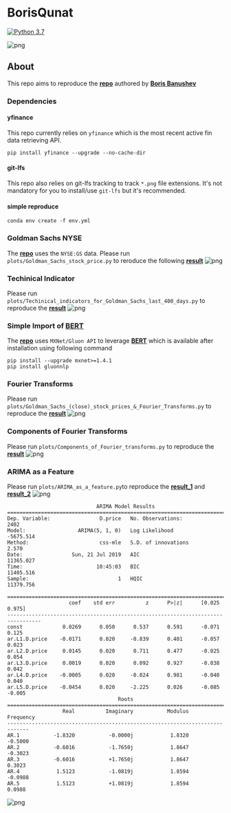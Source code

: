 # BorisQunat
[![Python 3.7](https://img.shields.io/badge/python-3.7-blue.svg)](https://www.python.org/downloads/release/python-370/)

![png](assets/teaser.jpg)


## About
This repo aims to reproduce the __[repo](https://github.com/borisbanushev/stockpredictionai)__ authored by __[Boris Banushev](https://www.linkedin.com/in/borisbanushev/)__ 

### Dependencies 

#### yfinance
This repo currently relies on `yfinance` which is the most recent active fin data retrieving API.

    pip install yfinance --upgrade --no-cache-dir

#### git-lfs 
This repo also relies on git-lfs tracking to track `*.png` file extensions. It's not mandatory for you to install/use `git-lfs` but it's recommended.

#### simple reproduce
    conda env create -f env.yml

    


### Goldman Sachs NYSE

The __[repo](https://github.com/borisbanushev/stockpredictionai)__ uses the `NYSE:GS` data. Please run `plots/Goldman_Sachs_stock_price.py` to reroduce the following __[result](https://github.com/borisbanushev/stockpredictionai/blob/master/output_21_0.png)__
![png](assets/Goldman_Sachs_stock_price.png)


### Techinical Indicator 
Please run `plots/Techinical_indicators_for_Goldman_Sachs_last_400_days.py` to reproduce the __[result](https://github.com/borisbanushev/stockpredictionai/blob/master/output_32_0.png)__
![png](assets/Techinical_indicators_for_Goldman_Sachs_last_400_days.png)


### Simple Import of __[BERT](https://github.com/google-research/bert)__

The __[repo](https://github.com/borisbanushev/stockpredictionai)__ uses `MXNet/Gluon API` to leverage __[BERT](https://github.com/google-research/bert)__ which is available after installation using following command 

    pip install --upgrade mxnet>=1.4.1
    pip install gluonnlp


### Fourier Transforms
Please run `plots/Goldman_Sachs_(close)_stock_prices_&_Fourier_Transforms.py` to reproduce the __[result](https://github.com/borisbanushev/stockpredictionai/blob/master/output_45_0.png)__ 
![png](assets/Goldman_Sachs_(close)_stock_prices_&_Fourier_Transforms.png)


### Components of Fourier Transforms
Please run `plots/Components_of_Fourier_transforms.py` to reproduce the __[result](https://github.com/borisbanushev/stockpredictionai/blob/master/output_47_0.png)__ 
![png](assets/Components_of_Fourier_transforms.png)


### ARIMA as a Feature
Please run `plots/ARIMA_as_a_feature.py`to reproduce the __[result_1](https://github.com/borisbanushev/stockpredictionai/blob/master/output_51_0.png)__ and __[result_2](https://github.com/borisbanushev/stockpredictionai/blob/master/output_54_0.png)__
![png](assets/ARIMA_as_a_feature.png)
    
                                 ARIMA Model Results                              
    ==============================================================================
    Dep. Variable:                D.price   No. Observations:                 2402
    Model:                 ARIMA(5, 1, 0)   Log Likelihood               -5675.514
    Method:                       css-mle   S.D. of innovations              2.570
    Date:                Sun, 21 Jul 2019   AIC                          11365.027
    Time:                        10:45:03   BIC                          11405.516
    Sample:                             1   HQIC                         11379.756
                                                                                  
    =================================================================================
                        coef    std err          z      P>|z|      [0.025      0.975]
    ---------------------------------------------------------------------------------
    const             0.0269      0.050      0.537      0.591      -0.071       0.125
    ar.L1.D.price    -0.0171      0.020     -0.839      0.401      -0.057       0.023
    ar.L2.D.price     0.0145      0.020      0.711      0.477      -0.025       0.054
    ar.L3.D.price     0.0019      0.020      0.092      0.927      -0.038       0.042
    ar.L4.D.price    -0.0005      0.020     -0.024      0.981      -0.040       0.040
    ar.L5.D.price    -0.0454      0.020     -2.225      0.026      -0.085      -0.005
                                        Roots                                    
    =============================================================================
                      Real          Imaginary           Modulus         Frequency
    -----------------------------------------------------------------------------
    AR.1           -1.8320           -0.0000j            1.8320           -0.5000
    AR.2           -0.6016           -1.7650j            1.8647           -0.3023
    AR.3           -0.6016           +1.7650j            1.8647            0.3023
    AR.4            1.5123           -1.0819j            1.8594           -0.0988
    AR.5            1.5123           +1.0819j            1.8594            0.0988
![png](assets/ARIMA_model_on_GS_stock.png)
